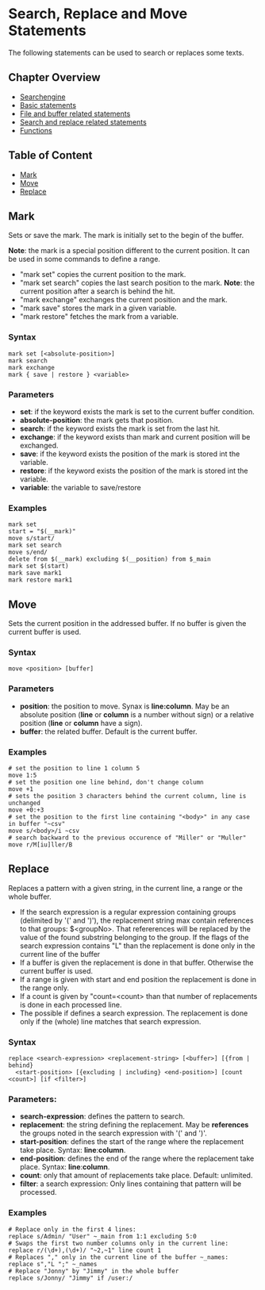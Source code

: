 # Search, Replace and Move Statements

The following statements can be used to search or replaces some texts.

## Chapter Overview

- [Searchengine](searchengine.md)
- [Basic statements](basic_statements.md)
- [File and buffer related statements](file_statements.md)
- [Search and replace related statements](search_statements.md)
- [Functions](functions.md)

## Table of Content
- [Mark](search_statements.md#Mark)
- [Move](search_statements.md#Move)
- [Replace](search_statements.md#Replace)

## Mark

Sets or save the mark. The mark is initially set to the begin of the buffer.

__Note__: the mark is a special position different to the current position. 
It can be used in some commands to define a range.

- "mark set" copies the current position to the mark.
- "mark set search" copies the last search position to the mark. __Note__: the current position after a search is behind the hit.
- "mark exchange" exchanges the current position and the mark.
- "mark save" stores the mark in a given variable.
- "mark restore" fetches the mark from a variable.

### Syntax

    mark set [<absolute-position>]
    mark search
    mark exchange
    mark { save | restore } <variable>

### Parameters

- **set**: if the keyword exists the mark is set to the current buffer condition.
- **absolute-position**: the mark gets that position.
- **search**: if the keyword exists the mark is set from the last hit.
- **exchange**: if the keyword exists than mark and current position will be exchanged.
- **save**: if the keyword exists the position of the mark is stored int the variable.
- **restore**: if the keyword exists the position of the mark is stored int the variable.
- **variable**: the variable to save/restore

### Examples

    mark set
    start = "$(__mark)"
    move s/start/
    mark set search
    move s/end/
    delete from $(__mark) excluding $(__position) from $_main
    mark set $(start)
    mark save mark1
    mark restore mark1
    
## Move

Sets the current position in the addressed buffer. If no buffer is given the current buffer is used. 

### Syntax

    move <position> [buffer]

### Parameters

- **position**: the position to move. Synax is **line:column**. 
	May be an absolute position (**line** or **column** is a number without sign)
	or a relative position (**line** or **column** have a sign).
- **buffer**: the related buffer. Default is the current buffer.

### Examples

    # set the position to line 1 column 5
    move 1:5
    # set the position one line behind, don't change column
    move +1
    # sets the position 3 characters behind the current column, line is unchanged
    move +0:+3
    # set the position to the first line containing "<body>" in any case in buffer "~csv"
    move s/<body>/i ~csv
    # search backward to the previous occurence of "Miller" or "Muller"
    move r/M[iu]ller/B

## Replace

Replaces a pattern with a given string, in the current line, a range or the whole buffer.

- If the search expression is a regular expression containing groups (delimited by '(' and ')'), 
the replacement string max contain references to that groups: $&lt;groupNo>.
That refererences will be replaced by the value of the found substring belonging to the group.
If the flags of the search expression contains "L" than the replacement is done only in the current line of the buffer
- If a buffer is given the replacement is done in that buffer. Otherwise the current buffer is used.
- If a range is given with start and end position the replacement is done in the range only.
- If a count is given by "count=&lt;count> than that number of replacements is done in each processed line.
- The possible if defines a search expression. The replacement is done only if the (whole) line matches that search expression.

### Syntax

    replace <search-expression> <replacement-string> [<buffer>] [{from | behind} 
      <start-position> [{excluding | including} <end-position>] [count <count>] [if <filter>]

### Parameters:

- **search-expression**: defines the pattern to search.
- **replacement**: the string defining the replacement. May be **references** the groups noted in the search expression with '(' and ')'.
- **start-position**: defines the start of the range where the replacement take place. Syntax: **line**:**column**.
- **end-position**: defines the end of the range where the replacement take place. Syntax: **line**:**column**.
- **count**: only that amount of replacements take place. Default: unlimited.
- **filter**: a search expression: Only lines containing that pattern will be processed.

### Examples

    # Replace only in the first 4 lines:    
    replace s/Admin/ "User" ~_main from 1:1 excluding 5:0
    # Swaps the first two number columns only in the current line:
    replace r/(\d+),(\d+)/ "~2,~1" line count 1
    # Replaces "," only in the current line of the buffer ~_names:
    replace s","L ";" ~_names
    # Replace "Jonny" by "Jimmy" in the whole buffer
    replace s/Jonny/ "Jimmy" if /user:/
